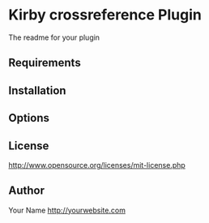# Kirby crossreference Plugin

The readme for your plugin

## Requirements

## Installation

## Options

## License

<http://www.opensource.org/licenses/mit-license.php>

## Author

Your Name <http://yourwebsite.com>
